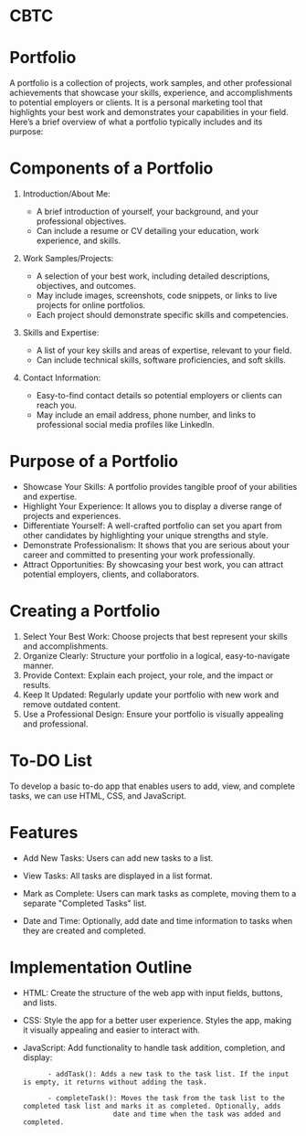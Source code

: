 # CBTC

# Portfolio

A portfolio is a collection of projects, work samples, and other professional achievements that showcase your skills, experience, and accomplishments to potential employers or clients. It is a personal marketing tool that highlights your best work and demonstrates your capabilities in your field. Here’s a brief overview of what a portfolio typically includes and its purpose:

# Components of a Portfolio

1. Introduction/About Me:
   - A brief introduction of yourself, your background, and your professional objectives.
   - Can include a resume or CV detailing your education, work experience, and skills.

2. Work Samples/Projects:
   - A selection of your best work, including detailed descriptions, objectives, and outcomes.
   - May include images, screenshots, code snippets, or links to live projects for online portfolios.
   - Each project should demonstrate specific skills and competencies.

3. Skills and Expertise:
   - A list of your key skills and areas of expertise, relevant to your field.
   - Can include technical skills, software proficiencies, and soft skills.

4. Contact Information:
   - Easy-to-find contact details so potential employers or clients can reach you.
   - May include an email address, phone number, and links to professional social media profiles like LinkedIn.

# Purpose of a Portfolio

- Showcase Your Skills: A portfolio provides tangible proof of your abilities and expertise.
- Highlight Your Experience: It allows you to display a diverse range of projects and experiences.
- Differentiate Yourself: A well-crafted portfolio can set you apart from other candidates by highlighting your unique strengths and 
  style.
- Demonstrate Professionalism: It shows that you are serious about your career and committed to presenting your work professionally.
- Attract Opportunities: By showcasing your best work, you can attract potential employers, clients, and collaborators.

# Creating a Portfolio

1. Select Your Best Work: Choose projects that best represent your skills and accomplishments.
2. Organize Clearly: Structure your portfolio in a logical, easy-to-navigate manner.
3. Provide Context: Explain each project, your role, and the impact or results.
4. Keep It Updated: Regularly update your portfolio with new work and remove outdated content.
5. Use a Professional Design: Ensure your portfolio is visually appealing and professional.


# To-DO List

To develop a basic to-do app that enables users to add, view, and complete tasks, we can use HTML, CSS, and JavaScript. 

# Features

- Add New Tasks: Users can add new tasks to a list.

- View Tasks: All tasks are displayed in a list format.

- Mark as Complete: Users can mark tasks as complete, moving them to a separate "Completed Tasks" list.

- Date and Time: Optionally, add date and time information to tasks when they are created and completed.

# Implementation Outline

- HTML: Create the structure of the web app with input fields, buttons, and lists.
  
- CSS: Style the app for a better user experience.
       Styles the app, making it visually appealing and easier to interact with.
     
- JavaScript: Add functionality to handle task addition, completion, and display:
  
            - addTask(): Adds a new task to the task list. If the input is empty, it returns without adding the task.
  
            - completeTask(): Moves the task from the task list to the completed task list and marks it as completed. Optionally, adds 
                            date and time when the task was added and completed.


